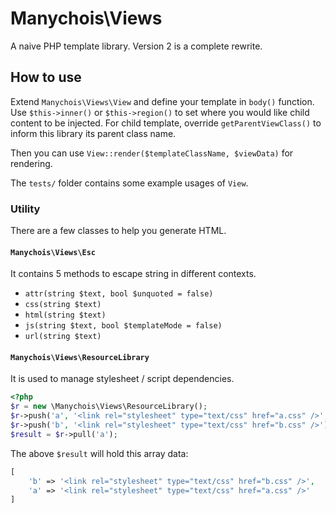 # Manychois\Views
A naive PHP template library. Version 2 is a complete rewrite.

## How to use

Extend `Manychois\Views\View` and define your template in `body()` function.
Use `$this->inner()` or `$this->region()` to set where you would like child content to be injected.
For child template, override `getParentViewClass()` to inform this library its parent class name.

Then you can use `View::render($templateClassName, $viewData)` for rendering.

The `tests/` folder contains some example usages of `View`.

### Utility

There are a few classes to help you generate HTML.

#### `Manychois\Views\Esc`
It contains 5 methods to escape string in different contexts.
+ `attr(string $text, bool $unquoted = false)`
+ `css(string $text)`
+ `html(string $text)`
+ `js(string $text, bool $templateMode = false)`
+ `url(string $text)`

#### `Manychois\Views\ResourceLibrary`
It is used to manage stylesheet / script dependencies.
```php
<?php
$r = new \Manychois\Views\ResourceLibrary();
$r->push('a', '<link rel="stylesheet" type="text/css" href="a.css" />', ['b']);
$r->push('b', '<link rel="stylesheet" type="text/css" href="b.css" />');
$result = $r->pull('a');
```
The above `$result` will hold this array data:
```php
[
    'b' => '<link rel="stylesheet" type="text/css" href="b.css" />',
    'a' => '<link rel="stylesheet" type="text/css" href="a.css" />'
]
```
